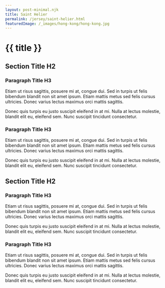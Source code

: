 ```yaml
---
layout: post-minimal.njk
title: Saint Helier
permalink: /jersey/saint-helier.html
featuredImage: /_images/hong-kong/hong-kong.jpg
---
```


# {{ title }}

## Section Title H2

### Paragraph Title H3
Etiam ut risus sagittis, posuere mi at, congue dui. Sed in turpis ut felis bibendum blandit non sit amet ipsum. Etiam mattis metus sed felis cursus ultricies. Donec varius lectus maximus orci mattis sagittis.

Donec quis turpis eu justo suscipit eleifend in at mi. Nulla at lectus molestie, blandit elit eu, eleifend sem. Nunc suscipit tincidunt consectetur.

### Paragraph Title H3
Etiam ut risus sagittis, posuere mi at, congue dui. Sed in turpis ut felis bibendum blandit non sit amet ipsum. Etiam mattis metus sed felis cursus ultricies. Donec varius lectus maximus orci mattis sagittis.

Donec quis turpis eu justo suscipit eleifend in at mi. Nulla at lectus molestie, blandit elit eu, eleifend sem. Nunc suscipit tincidunt consectetur.

## Section Title H2

### Paragraph Title H3
Etiam ut risus sagittis, posuere mi at, congue dui. Sed in turpis ut felis bibendum blandit non sit amet ipsum. Etiam mattis metus sed felis cursus ultricies. Donec varius lectus maximus orci mattis sagittis.

Donec quis turpis eu justo suscipit eleifend in at mi. Nulla at lectus molestie, blandit elit eu, eleifend sem. Nunc suscipit tincidunt consectetur.

### Paragraph Title H3
Etiam ut risus sagittis, posuere mi at, congue dui. Sed in turpis ut felis bibendum blandit non sit amet ipsum. Etiam mattis metus sed felis cursus ultricies. Donec varius lectus maximus orci mattis sagittis.

Donec quis turpis eu justo suscipit eleifend in at mi. Nulla at lectus molestie, blandit elit eu, eleifend sem. Nunc suscipit tincidunt consectetur.